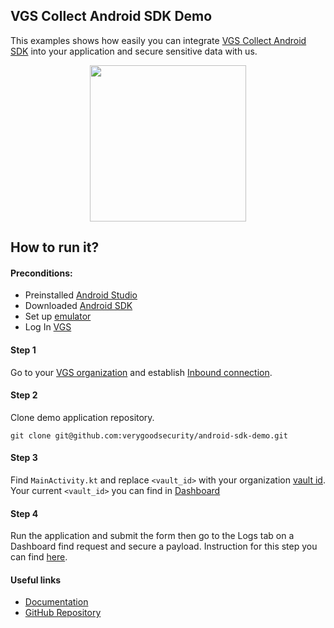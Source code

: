 ## VGS Collect Android SDK Demo

This examples shows how easily you can integrate <a href="https://github.com/verygoodsecurity/vgs-collect-android">VGS Collect Android SDK</a> 
into your application and secure sensitive data with us.

<p align="center">
    <img src="./android-sdk-demo.gif" width="250">
</p>

## How to run it?

#### Preconditions:

- Preinstalled <a href="https://developer.android.com/studio" target="_blank">Android Studio</a>
- Downloaded <a href="https://developer.android.com/studio" target="_blank">Android SDK</a>
- Set up <a href="https://developer.android.com/studio/run/emulator" target="_blank">emulator</a>
- Log In <a href="https://www.verygoodsecurity.com/">VGS</a>


#### Step 1

Go to your <a href="https://dashboard.verygoodsecurity.com/" target="_blank">VGS organization</a> and establish <a href="https://www.verygoodsecurity.com/docs/getting-started/quick-integration#securing-inbound-connection" target="_blank">Inbound connection</a>.

#### Step 2

Clone demo application repository.

``git clone git@github.com:verygoodsecurity/android-sdk-demo.git``

#### Step 3

Find ``MainActivity.kt`` and replace ``<vault_id>`` with your organization
<a href="https://www.verygoodsecurity.com/docs/terminology/nomenclature#vault" target="_blank">vault id</a>.
Your current ``<vault_id>`` you can find in <a href='https://dashboard.verygoodsecurity.com/' target="_blank">Dashboard</a>


#### Step 4

Run the application and submit the form then
go to the Logs tab on a Dashboard find request and secure a payload.
Instruction for this step you can find <a href="https://www.verygoodsecurity.com/docs/getting-started/quick-integration#securing-inbound-connection" target="_blank">here</a>.

#### Useful links

- <a href="https://www.verygoodsecurity.com/docs/vgs-collect/android-sdk" target="_blank">Documentation</a>
- <a href="https://github.com/verygoodsecurity/vgs-collect-android" target="_blank">GitHub Repository</a>

